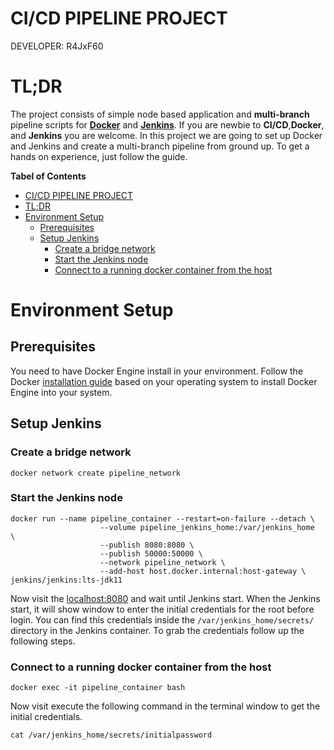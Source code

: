 # CI/CD PIPELINE PROJECT
DEVELOPER: R4JxF60

# TL;DR
The project consists of simple node based application and **multi-branch** pipeline scripts for **[Docker](https://www.docker.com/)** and **[Jenkins](https://www.jenkins.io/)**. If you are newbie to **CI/CD**,**Docker**, and **Jenkins** you are welcome. In this project we are going to set up Docker and Jenkins and create a multi-branch pipeline from ground up. To get a hands on experience, just follow the guide. 

**Tabel of Contents** 

- [CI/CD PIPELINE PROJECT](#cicd-pipeline-project)
- [TL;DR](#tldr)
- [Environment Setup](#environment-setup)
  - [Prerequisites](#prerequisites)
  - [Setup Jenkins](#setup-jenkins)
    - [Create a bridge network](#create-a-bridge-network)
    - [Start the Jenkins node](#start-the-jenkins-node)
    - [Connect to a running docker container from the host](#connect-to-a-running-docker-container-from-the-host)

# Environment Setup

## Prerequisites

You need to have Docker Engine install in your environment. Follow the Docker [installation guide](https://docs.docker.com/engine/install/) based on your operating system to install Docker Engine into your system. 

## Setup Jenkins

### Create a bridge network
    docker network create pipeline_network
### Start the Jenkins node
    docker run --name pipeline_container --restart=on-failure --detach \
    					--volume pipeline_jenkins_home:/var/jenkins_home  \
    					--publish 8080:8080 \
    					--publish 50000:50000 \
    					--network pipeline_network \
						--add-host host.docker.internal:host-gateway \
	jenkins/jenkins:lts-jdk11

Now visit the [localhost:8080](http://localhost:8080) and wait until Jenkins start. When the Jenkins start, it will show window to enter the initial credentials for the root before login. You can find this credentials inside the `/var/jenkins_home/secrets/` directory in the Jenkins container. To grab the credentials follow up the following steps.

### Connect to a running docker container from the host

    docker exec -it pipeline_container bash

Now visit execute the following command in the terminal window to get the initial credentials.

    cat /var/jenkins_home/secrets/initialpassword


